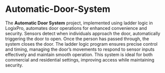 # Automatic-Door-System
The **Automatic Door System** project, implemented using ladder logic in LogixPro, automates door operations for enhanced convenience and security. Sensors detect when individuals approach the door, automatically triggering the door to open. Once the person has passed through, the system closes the door. The ladder logic program ensures precise control and timing, managing the door’s movements to respond to sensor inputs effectively and maintain smooth operation. This system is ideal for both commercial and residential settings, improving access while maintaining security.
